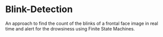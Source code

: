 # Blink-Detection

An approach to find the count of the blinks of a frontal face image in real time and alert for the drowsiness using Finite State Machines.
